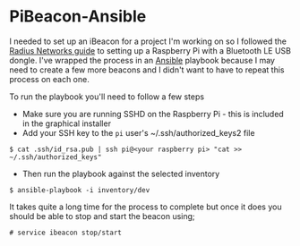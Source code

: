 # PiBeacon-Ansible

I needed to set up an iBeacon for a project I'm working on so I followed the [Radius Networks guide](http://developer.radiusnetworks.com/2013/10/09/how-to-make-an-ibeacon-out-of-a-raspberry-pi.html) to setting up a Raspberry Pi with a Bluetooth LE USB dongle. I've wrapped the process in an [Ansible](http://www.ansibleworks.com/) playbook because I may need to create a few more beacons and I didn't want to have to repeat this process on each one.

To run the playbook you'll need to follow a few steps

* Make sure you are running SSHD on the Raspberry Pi - this is included in the graphical installer
* Add your SSH key to the ``pi`` user's ~/.ssh/authorized_keys2 file

~~~
$ cat .ssh/id_rsa.pub | ssh pi@<your raspberry pi> "cat >> ~/.ssh/authorized_keys"
~~~


* Then run the playbook against the selected inventory

~~~
$ ansible-playbook -i inventory/dev 
~~~

It takes quite a long time for the process to complete but once it does you should be able to stop and start the beacon using;

~~~
# service ibeacon stop/start
~~~